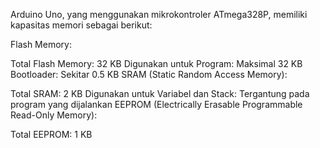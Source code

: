 Arduino Uno, yang menggunakan mikrokontroler ATmega328P, memiliki kapasitas memori sebagai berikut:

Flash Memory:

Total Flash Memory: 32 KB
Digunakan untuk Program: Maksimal 32 KB
Bootloader: Sekitar 0.5 KB
SRAM (Static Random Access Memory):

Total SRAM: 2 KB
Digunakan untuk Variabel dan Stack: Tergantung pada program yang dijalankan
EEPROM (Electrically Erasable Programmable Read-Only Memory):

Total EEPROM: 1 KB
